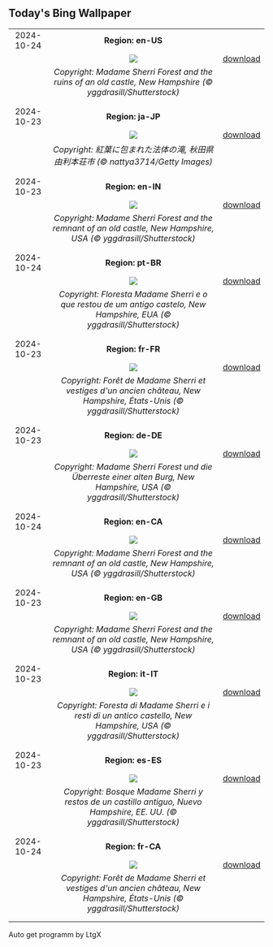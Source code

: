 ## Today's Bing Wallpaper
|      |      |      |
| :----: | :----: | :----: |
|2024-10-24|**Region: en-US**||
||![](https://www.bing.com/th?id=OHR.MadameSherriCastle_EN-US3066456106_UHD.jpg&pid=hp&w=1152&h=648&rs=1&c=4)| [download](https://www.bing.com/th?id=OHR.MadameSherriCastle_EN-US3066456106_UHD.jpg)|
||*Copyright: Madame Sherri Forest and the ruins of an old castle, New Hampshire (© yggdrasill/Shutterstock)*
||
|||
|2024-10-23|**Region: ja-JP**||
||![](https://www.bing.com/th?id=OHR.HottaiFalls2024_JA-JP5036595123_UHD.jpg&pid=hp&w=1152&h=648&rs=1&c=4)| [download](https://www.bing.com/th?id=OHR.HottaiFalls2024_JA-JP5036595123_UHD.jpg)|
||*Copyright: 紅葉に包まれた法体の滝, 秋田県 由利本荘市 (© nattya3714/Getty Images)*
||
|||
|2024-10-23|**Region: en-IN**||
||![](https://www.bing.com/th?id=OHR.MadameSherriCastle_EN-IN8531009013_UHD.jpg&pid=hp&w=1152&h=648&rs=1&c=4)| [download](https://www.bing.com/th?id=OHR.MadameSherriCastle_EN-IN8531009013_UHD.jpg)|
||*Copyright: Madame Sherri Forest and the remnant of an old castle, New Hampshire, USA (© yggdrasill/Shutterstock)*
||
|||
|2024-10-24|**Region: pt-BR**||
||![](https://www.bing.com/th?id=OHR.MadameSherriCastle_PT-BR6347507629_UHD.jpg&pid=hp&w=1152&h=648&rs=1&c=4)| [download](https://www.bing.com/th?id=OHR.MadameSherriCastle_PT-BR6347507629_UHD.jpg)|
||*Copyright: Floresta Madame Sherri e o que restou de um antigo castelo, New Hampshire, EUA (© yggdrasill/Shutterstock)*
||
|||
|2024-10-23|**Region: fr-FR**||
||![](https://www.bing.com/th?id=OHR.MadameSherriCastle_FR-FR1984816895_UHD.jpg&pid=hp&w=1152&h=648&rs=1&c=4)| [download](https://www.bing.com/th?id=OHR.MadameSherriCastle_FR-FR1984816895_UHD.jpg)|
||*Copyright: Forêt de Madame Sherri et vestiges d'un ancien château, New Hampshire, États-Unis (© yggdrasill/Shutterstock)*
||
|||
|2024-10-23|**Region: de-DE**||
||![](https://www.bing.com/th?id=OHR.MadameSherriCastle_DE-DE5744863677_UHD.jpg&pid=hp&w=1152&h=648&rs=1&c=4)| [download](https://www.bing.com/th?id=OHR.MadameSherriCastle_DE-DE5744863677_UHD.jpg)|
||*Copyright: Madame Sherri Forest und die Überreste einer alten Burg, New Hampshire, USA (© yggdrasill/Shutterstock)*
||
|||
|2024-10-24|**Region: en-CA**||
||![](https://www.bing.com/th?id=OHR.MadameSherriCastle_EN-CA4239046959_UHD.jpg&pid=hp&w=1152&h=648&rs=1&c=4)| [download](https://www.bing.com/th?id=OHR.MadameSherriCastle_EN-CA4239046959_UHD.jpg)|
||*Copyright: Madame Sherri Forest and the remnant of an old castle, New Hampshire, USA (© yggdrasill/Shutterstock)*
||
|||
|2024-10-23|**Region: en-GB**||
||![](https://www.bing.com/th?id=OHR.MadameSherriCastle_EN-GB1499930962_UHD.jpg&pid=hp&w=1152&h=648&rs=1&c=4)| [download](https://www.bing.com/th?id=OHR.MadameSherriCastle_EN-GB1499930962_UHD.jpg)|
||*Copyright: Madame Sherri Forest and the remnant of an old castle, New Hampshire, USA (© yggdrasill/Shutterstock)*
||
|||
|2024-10-23|**Region: it-IT**||
||![](https://www.bing.com/th?id=OHR.MadameSherriCastle_IT-IT9899044856_UHD.jpg&pid=hp&w=1152&h=648&rs=1&c=4)| [download](https://www.bing.com/th?id=OHR.MadameSherriCastle_IT-IT9899044856_UHD.jpg)|
||*Copyright: Foresta di Madame Sherri e i resti di un antico castello, New Hampshire, USA (© yggdrasill/Shutterstock)*
||
|||
|2024-10-23|**Region: es-ES**||
||![](https://www.bing.com/th?id=OHR.MadameSherriCastle_ES-ES5465850896_UHD.jpg&pid=hp&w=1152&h=648&rs=1&c=4)| [download](https://www.bing.com/th?id=OHR.MadameSherriCastle_ES-ES5465850896_UHD.jpg)|
||*Copyright: Bosque Madame Sherri y restos de un castillo antiguo, Nuevo Hampshire, EE. UU. (© yggdrasill/Shutterstock)*
||
|||
|2024-10-24|**Region: fr-CA**||
||![](https://www.bing.com/th?id=OHR.MadameSherriCastle_FR-CA3233145393_UHD.jpg&pid=hp&w=1152&h=648&rs=1&c=4)| [download](https://www.bing.com/th?id=OHR.MadameSherriCastle_FR-CA3233145393_UHD.jpg)|
||*Copyright: Forêt de Madame Sherri et vestiges d'un ancien château, New Hampshire, États-Unis (© yggdrasill/Shutterstock)*
||
|||

Auto get programm by LtgX
